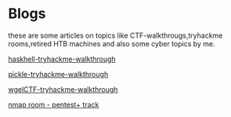 # Blogs
these are some articles on topics like CTF-walkthrougs,tryhackme rooms,retired HTB machines and also some cyber topics by me.

[haskhell-tryhackme-walkthrough](https://medium.com/@gocharan98/haskhell-writeup-33ea8f5b964e)

[pickle-tryhackme-walkthrough](https://medium.com/@gocharan98/write-up-for-pickle-rick-tryhackme-6878f130cd8a)

[wgelCTF-tryhackme-walkthrough](https://medium.com/@gocharan98/wgel-ctf-tryhackme-write-up-8983116d5fb8)

[nmap room - pentest+ track](https://gocharan98.medium.com/nmap-thm-a4cc49e409eb)
